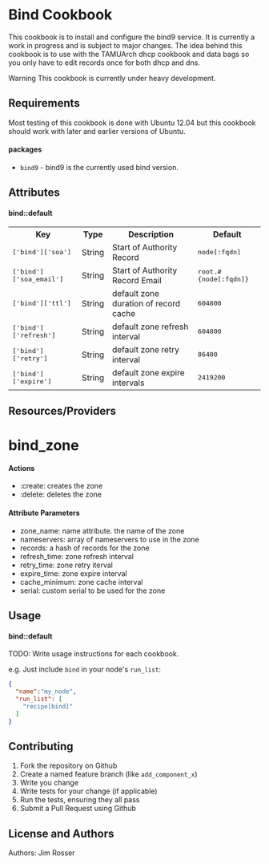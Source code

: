 Bind Cookbook
=============
This cookbook is to install and configure the bind9 service. It is currently a
work in progress and is subject to major changes. The idea behind
this cookbook is to use with the TAMUArch dhcp cookbook and data bags so 
you only have to edit records once for both dhcp and dns.

Warning This cookbook is currently under heavy development.

Requirements
------------
Most testing of this cookbook is done with Ubuntu 12.04 but this cookbook 
should work with later and earlier versions of Ubuntu.  

#### packages
- `bind9` - bind9 is the currently used bind version.

Attributes
----------
#### bind::default
<table>
  <tr>
    <th>Key</th>
    <th>Type</th>
    <th>Description</th>
    <th>Default</th>
  </tr>
  <tr>
    <td><tt>['bind']['soa']</tt></td>
    <td>String</td>
    <td>Start of Authority Record</td>
    <td><tt>node[:fqdn]</tt></td>
  </tr>
  <tr>
    <td><tt>['bind']['soa_email']</tt></td>
    <td>String</td>
    <td>Start of Authority Record Email</td>
    <td><tt>root.#{node[:fqdn]}</tt></td>
  </tr>
  <tr>
    <td><tt>['bind']['ttl']</tt></td>
    <td>String</td>
    <td>default zone duration of record cache</td>
    <td><tt>604800</tt></td>
  </tr> 
  <tr>
    <td><tt>['bind']['refresh']</tt></td>
    <td>String</td>
    <td>default zone refresh interval</td>
    <td><tt>604800</tt></td>
  </tr>
  <tr>
    <td><tt>['bind']['retry']</tt></td>
    <td>String</td>
    <td>default zone retry interval</td>
    <td><tt>86400</tt></td>
  </tr>
  <tr>
    <td><tt>['bind']['expire']</tt></td>
    <td>String</td>
    <td>default zone expire intervals</td>
    <td><tt>2419200</tt></td>
  </tr>
</table>

Resources/Providers
-------------------
# bind_zone
#### Actions
- :create: creates the zone
- :delete: deletes the zone

#### Attribute Parameters
- zone_name: name attribute. the name of the zone
- nameservers: array of nameservers to use in the zone
- records: a hash of records for the zone
- refresh_time: zone refresh interval
- retry_time: zone retry iterval
- expire_time: zone expire interval
- cache_minimum: zone cache interval
- serial: custom serial to be used for the zone 


Usage
-----
#### bind::default
TODO: Write usage instructions for each cookbook.

e.g.
Just include `bind` in your node's `run_list`:

```json
{
  "name":"my_node",
  "run_list": [
    "recipe[bind]"
  ]
}
```

Contributing
------------
1. Fork the repository on Github
2. Create a named feature branch (like `add_component_x`)
3. Write you change
4. Write tests for your change (if applicable)
5. Run the tests, ensuring they all pass
6. Submit a Pull Request using Github

License and Authors
-------------------
Authors: Jim Rosser 
